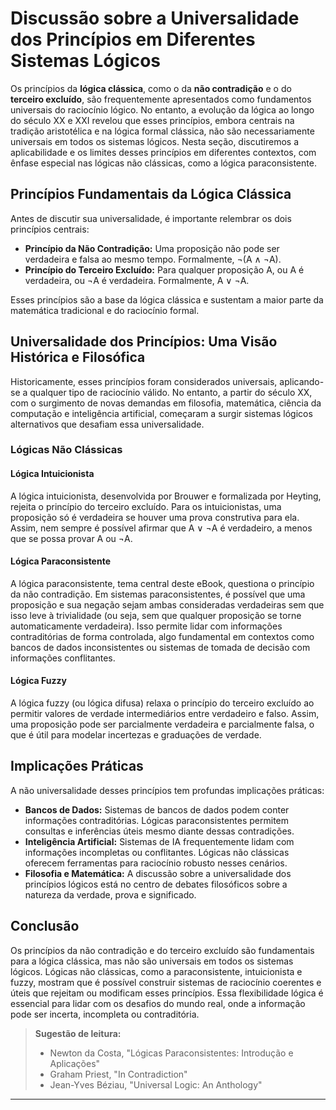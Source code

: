 
# Discussão sobre a Universalidade dos Princípios em Diferentes Sistemas Lógicos

Os princípios da **lógica clássica**, como o da **não contradição** e o do **terceiro excluído**, são frequentemente apresentados como fundamentos universais do raciocínio lógico. No entanto, a evolução da lógica ao longo do século XX e XXI revelou que esses princípios, embora centrais na tradição aristotélica e na lógica formal clássica, não são necessariamente universais em todos os sistemas lógicos. Nesta seção, discutiremos a aplicabilidade e os limites desses princípios em diferentes contextos, com ênfase especial nas lógicas não clássicas, como a lógica paraconsistente.

## Princípios Fundamentais da Lógica Clássica

Antes de discutir sua universalidade, é importante relembrar os dois princípios centrais:

- **Princípio da Não Contradição:** Uma proposição não pode ser verdadeira e falsa ao mesmo tempo. Formalmente, ¬(A ∧ ¬A).
- **Princípio do Terceiro Excluído:** Para qualquer proposição A, ou A é verdadeira, ou ¬A é verdadeira. Formalmente, A ∨ ¬A.

Esses princípios são a base da lógica clássica e sustentam a maior parte da matemática tradicional e do raciocínio formal.

## Universalidade dos Princípios: Uma Visão Histórica e Filosófica

Historicamente, esses princípios foram considerados universais, aplicando-se a qualquer tipo de raciocínio válido. No entanto, a partir do século XX, com o surgimento de novas demandas em filosofia, matemática, ciência da computação e inteligência artificial, começaram a surgir sistemas lógicos alternativos que desafiam essa universalidade.

### Lógicas Não Clássicas

#### Lógica Intuicionista

A lógica intuicionista, desenvolvida por Brouwer e formalizada por Heyting, rejeita o princípio do terceiro excluído. Para os intuicionistas, uma proposição só é verdadeira se houver uma prova construtiva para ela. Assim, nem sempre é possível afirmar que A ∨ ¬A é verdadeiro, a menos que se possa provar A ou ¬A.

#### Lógica Paraconsistente

A lógica paraconsistente, tema central deste eBook, questiona o princípio da não contradição. Em sistemas paraconsistentes, é possível que uma proposição e sua negação sejam ambas consideradas verdadeiras sem que isso leve à trivialidade (ou seja, sem que qualquer proposição se torne automaticamente verdadeira). Isso permite lidar com informações contraditórias de forma controlada, algo fundamental em contextos como bancos de dados inconsistentes ou sistemas de tomada de decisão com informações conflitantes.

#### Lógica Fuzzy

A lógica fuzzy (ou lógica difusa) relaxa o princípio do terceiro excluído ao permitir valores de verdade intermediários entre verdadeiro e falso. Assim, uma proposição pode ser parcialmente verdadeira e parcialmente falsa, o que é útil para modelar incertezas e graduações de verdade.

## Implicações Práticas

A não universalidade desses princípios tem profundas implicações práticas:

- **Bancos de Dados:** Sistemas de bancos de dados podem conter informações contraditórias. Lógicas paraconsistentes permitem consultas e inferências úteis mesmo diante dessas contradições.
- **Inteligência Artificial:** Sistemas de IA frequentemente lidam com informações incompletas ou conflitantes. Lógicas não clássicas oferecem ferramentas para raciocínio robusto nesses cenários.
- **Filosofia e Matemática:** A discussão sobre a universalidade dos princípios lógicos está no centro de debates filosóficos sobre a natureza da verdade, prova e significado.

## Conclusão

Os princípios da não contradição e do terceiro excluído são fundamentais para a lógica clássica, mas não são universais em todos os sistemas lógicos. Lógicas não clássicas, como a paraconsistente, intuicionista e fuzzy, mostram que é possível construir sistemas de raciocínio coerentes e úteis que rejeitam ou modificam esses princípios. Essa flexibilidade lógica é essencial para lidar com os desafios do mundo real, onde a informação pode ser incerta, incompleta ou contraditória.

> **Sugestão de leitura:**  
> - Newton da Costa, "Lógicas Paraconsistentes: Introdução e Aplicações"  
> - Graham Priest, "In Contradiction"  
> - Jean-Yves Béziau, "Universal Logic: An Anthology"

---
```